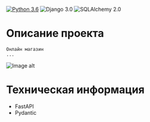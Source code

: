 [![Python 3.6](https://img.shields.io/badge/python-3.11-green.svg)](https://www.python.org/downloads/release/python-360/)
![Django 3.0](https://img.shields.io/badge/FastAPI-0.109.0-green.svg)
![SQLAlchemy 2.0](https://img.shields.io/badge/SQLAlchemy-2.0.25-green.svg)


# Описание проекта


    Онлайн магазин
    ...

![Image alt](https://github.com/TetherOne/online_store/raw/master/github-pages/img_2.png)



# Техническая информация

  - FastAPI
  - Pydantic
